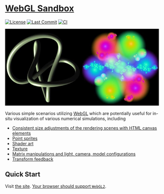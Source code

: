 # [WebGL Sandbox](https://naokihori.github.io/WebGLSandbox/)

[![License](https://img.shields.io/github/license/NaokiHori/WebGLSandbox)](https://opensource.org/license/mit/)
[![Last Commit](https://img.shields.io/github/last-commit/NaokiHori/WebGLSandbox/main)](https://github.com/NaokiHori/WebGLSandbox/commits/main)
[![CI](https://github.com/NaokiHori/WebGLSandbox/actions/workflows/ci.yml/badge.svg?branch=main)](https://github.com/NaokiHori/WebGLSandbox/actions/workflows/ci.yml)

[![CoverImage](https://github.com/NaokiHori/WebGLSandbox/blob/main/cover_image.jpg)](https://youtube.com/shorts/ZipSsWJK-c8)

Various simple scenarios utilizing [WebGL](https://www.khronos.org/webgl/) which are potentially useful for in-situ visualization of various numerical simulations, including

- [Consistent size adjustments of the rendering scenes with HTML canvas elements](https://naokihori.github.io/WebGLSandbox/FullScreen/index.html)
- [Point sprites](https://naokihori.github.io/WebGLSandbox/PointSprite/index.html)
- [Shader art](https://naokihori.github.io/WebGLSandbox/JuliaSet/index.html)
- [Texture](https://naokihori.github.io/WebGLSandbox/Blend2DScalars/index.html)
- [Matrix manipulations and light, camera, model configurations](https://naokihori.github.io/WebGLSandbox/ThreeDimensional/index.html)
- [Transform feedback](https://naokihori.github.io/WebGLSandbox/TransformFeedback/index.html)

## Quick Start

Visit [the site](https://naokihori.github.io/WebGLSandbox/).
[Your browser should support `WebGL2`](https://caniuse.com/?search=webgl2).

